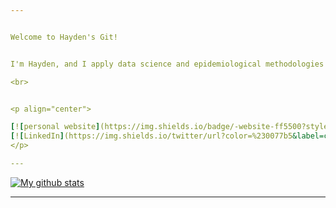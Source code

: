 ```yaml
---


Welcome to Hayden's Git!


I'm Hayden, and I apply data science and epidemiological methodologies to address challenges in healthcare. My scientific curiosity has landed provided me with a diverse portfolio, ranging from working with chicken-farming families in rural Ecuador to supporting large biotechnology and pharmaceutical clients with various epidemiological analyses. Here, you will find source code for modelling, report automation, and general programming. 

<br>


<p align="center">

[![personal website](https://img.shields.io/badge/-website-ff5500?style=flat&link=https://www.haydenhedman.com/)](https://www.haydenhedman.com/) 
[![LinkedIn](https://img.shields.io/twitter/url?color=%230077b5&label=connect&logo=linkedin&logoColor=%230077b5&style=flat&url=https://https://www.linkedin.com/in/hayden-hedman/)](https://www.linkedin.com/in/hayden-hedman/) 
</p>

---
```


[![My github stats](https://github-readme-stats.vercel.app/api?username=h-hedman&layout=compact&theme=algolia&show_icons=true)](https://github.com/h-hedman/github-readme-stats)

<!-- &title_color=#2DE9FF&icon_color=2DE9FF&text_color=2DE9FF&bg_color=FFFFFF ---> 
<!-- <img align="center" src="https://github-readme-stats.vercel.app/api/top-langs/?username=h-hedman&layout=compact&theme=algolia" /> -->



---
